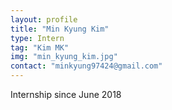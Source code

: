 ```yaml
---
layout: profile
title: "Min Kyung Kim"
type: Intern
tag: "Kim MK"
img: "min_kyung_kim.jpg"
contact: "minkyung97424@gmail.com"
---
```

Internship since June 2018
